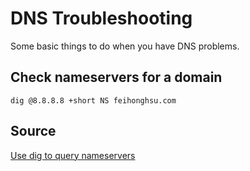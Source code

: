# DNS Troubleshooting

Some basic things to do when you have DNS problems.

## Check nameservers for a domain

`dig @8.8.8.8 +short NS feihonghsu.com`



## Source

[Use dig to query nameservers](https://support.rackspace.com/how-to/using-dig-to-query-nameservers/)
